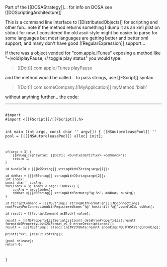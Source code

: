 Part of the [[DOSAStrategy]]... for info on DOSA see [[DOScriptingArchitecture]]

This is a command line interface to [[DistributedObjects]] for scripting and other fun.. note if the method returns something I dump it as an xml plist on stdout for now.  I considered the old ascii style might be easier to parse for some languages but most languages are getting better and better xml support, and many don't have good [[RegularExpression]] support...

If there was a object vended for "com.apple.iTunes" exposing a method like "-(void)playPause; // toggle play status" you would type:

>[[DoIt]] com.apple.iTunes playPause

and the method would be called... to pass strings, use [[FScript]] syntax

>[[DoIt]] com.someCompany.[[MyApplication]] myMethod:\'blah\'

without anything further... the code:

----

<code>
#import <Foundation/Foundation.h>
#import <[[FScript]]/[[FScript]].h>

int main (int argc, const char '' argv[]) {
    [[NSAutoreleasePool]] '' pool = [[[[NSAutoreleasePool]] alloc] init];

	if(argc < 3) {
		[[NSLog]](@"syntax: [[DoIt]] <bundleIdentifier> <command>");
		return 1;
	}
	
	id bundleId = [[[NSString]] stringWithCString:argv[1]];
	
	id doWhat = [[[NSString]] stringWithCString:argv[2]];	
	int index;
	const char'' curArg;
	for(index = 3; index < argc; index++) {
		curArg = argv[index];
		doWhat =[[[NSString]] stringWithFormat:@"%@ %s", doWhat, curArg];
	}

	id fscriptCommand = [[[NSString]] stringWithFormat:@"[([[NSConnection]] rootProxyForConnectionWithRegisteredName:'%@' host:nil) %@]",bundleId, doWhat];
	
	id result = [[fscriptCommand asBlock] value];

	result = [[[NSPropertyListSerialization]] dataFromPropertyList:result format:NSPropertyListXMLFormat_v1_0 errorDescription:nil];
	result = [[[[NSString]] alloc] initWithData:result encoding:NSUTF8StringEncoding];

	printf("%s", [result cString]);
	
    [pool release];
    return 0;
}

</code>